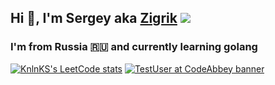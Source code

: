 ## Hi 👋, I'm Sergey aka [Zigrik](https://github.com/Zigrik/) ![](https://github.com/blackcater/blackcater/raw/main/images/Hi.gif) 
### I'm from Russia 🇷🇺 and currently learning golang
[![KnlnKS's LeetCode stats](https://leetcode-stats-six.vercel.app/api?username=Zigrik)](https://github.com/Zigrik/leetcode-stats)
[![TestUser at CodeAbbey banner](https://www.codeabbey.com/index/user_banner/zigrik.png)](https://www.codeabbey.com/index/user_profile/zigrik)
<!--
**Zigrik/zigrik** is a ✨ _special_ ✨ repository because its `README.md` (this file) appears on your GitHub profile.

Here are some ideas to get you started:

- 🔭 I’m currently working on ...
- 🌱 I’m currently learning ...
- 👯 I’m looking to collaborate on ...
- 🤔 I’m looking for help with ...
- 💬 Ask me about ...
- 📫 How to reach me: ...
- 😄 Pronouns: ...
- ⚡ Fun fact: ...
-->
